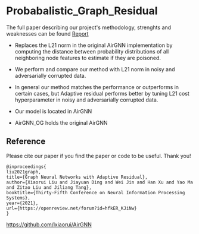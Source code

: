 # Probabalistic_Graph_Residual
The full paper describing our project's methodology, strenghts and weaknesses can be found [Report](ProRES_CISS.pdf)

* Replaces the L21 norm in the original AirGNN implementation by computing the distance between probability distributions of all neighboring node features to estimate if they are poisoned.
* We perform and compare our method with L21 norm in noisy and adversarially corrupted data.
* In general our method matches the performance or outperforms in certain cases, but Adaptive residual performs better by tuning L21 cost hyperparameter in noisy and adversarially corrupted data.

* Our model is located in AirGNN

* AirGNN_OG holds the original AirGNN

## Reference
Please cite our paper if you find the paper or code to be useful. Thank you!

```
@inproceedings{
liu2021graph,
title={Graph Neural Networks with Adaptive Residual},
author={Xiaorui Liu and Jiayuan Ding and Wei Jin and Han Xu and Yao Ma and Zitao Liu and Jiliang Tang},
booktitle={Thirty-Fifth Conference on Neural Information Processing Systems},
year={2021},
url={https://openreview.net/forum?id=hfkER_KJiNw}
}
```
https://github.com/lxiaorui/AirGNN
